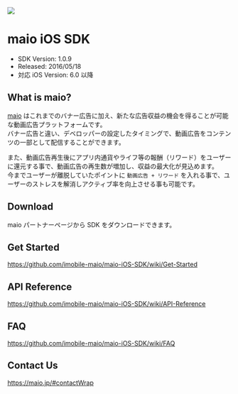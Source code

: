 ![](https://github.com/imobile-maio/maio-iOS-SDK/blob/wiki/doc/images/logo.png)

# maio iOS SDK
- SDK Version: 1.0.9
- Released: 2016/05/18
- 対応 iOS Version: 6.0 以降

## What is maio?
[maio](https://maio.jp/) はこれまでのバナー広告に加え、新たな広告収益の機会を得ることが可能な動画広告プラットフォームです。  
バナー広告と違い、デベロッパーの設定したタイミングで、動画広告をコンテンツの一部として配信することができます。

また、動画広告再生後にアプリ内通貨やライフ等の報酬（リワード）をユーザーに還元する事で、動画広告の再生数が増加し、収益の最大化が見込めます。  
今までユーザーが離脱していたポイントに `動画広告 + リワード` を入れる事で、ユーザーのストレスを解消しアクティブ率を向上させる事も可能です。  

## Download
maio パートナーページから SDK をダウンロードできます。

## Get Started
https://github.com/imobile-maio/maio-iOS-SDK/wiki/Get-Started 

## API Reference
https://github.com/imobile-maio/maio-iOS-SDK/wiki/API-Reference

## FAQ
https://github.com/imobile-maio/maio-iOS-SDK/wiki/FAQ

## Contact Us
https://maio.jp/#contactWrap

